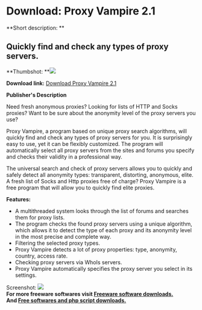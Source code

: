 # Download: Proxy Vampire 2.1

**Short description: **

## Quickly find and check any types of proxy servers.

  
**Thumbshot: **![](http://www.freewarefiles.com/screenshot/proxyvampire_md.gif)   
  
**Download link:** [Download Proxy Vampire 2.1](http://freesoftwares.boysofts.com/Proxy-Vampire_program_25203.html)  
  

**Publisher's Description**  
  

Need fresh anonymous proxies? Looking for lists of HTTP and Socks proxies?
Want to be sure about the anonymity level of the proxy servers you use?

Proxy Vampire, a program based on unique proxy search algorithms, will quickly
find and check any types of proxy servers for you. It is surprisingly easy to
use, yet it can be flexibly customized. The program will automatically select
all proxy servers from the sites and forums you specify and checks their
validity in a professional way.

The universal search and check of proxy servers allows you to quickly and
safely detect all anonymity types: transparent, distorting, anonymous, elite.
A fresh list of Socks and Http proxies free of charge? Proxy Vampire is a free
program that will allow you to quickly find elite proxies.

**Features:**

  * A multithreaded system looks through the list of forums and searches them for proxy lists. 
  * The program checks the found proxy servers using a unique algorithm, which allows it to detect the type of each proxy and its anonymity level in the most precise and complete way. 
  * Filtering the selected proxy types. 
  * Proxy Vampire detects a lot of proxy properties: type, anonymity, country, access rate. 
  * Checking proxy servers via WhoIs servers. 
  * Proxy Vampire automatically specifies the proxy server you select in its settings. 

  
  
Screenshot: ![](http://www.freewarefiles.com/screenshot/proxyvampire.gif)  
**For more freeware softwares visit [Freeware software downloads.](http://freesoftwares.boysofts.com/)**   
**And [Free softwares and php script downloads.](http://www.boysofts.com/)**

